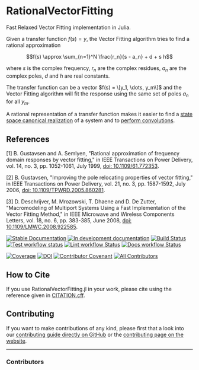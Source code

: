 # RationalVectorFitting

Fast Relaxed Vector Fitting implementation in Julia.

Given a transfer function $f(s) = y$, the Vector Fitting algorithm tries to find a rational approximation

$$f(s) \approx \sum_{n=1}^N \frac{r_n}{s - a_n} + d + s h$$

where $s$ is the complex frequency, $r_n$ are the complex residues, $a_n$ are the complex poles, $d$ and $h$ are real constants.

The transfer function can be a vector $f(s) = \[y_1, \dots, y_m\]$ and the Vector Fitting algorithm will fit the response using the same set of poles $a_n$ for all $y_m$.

A rational representation of a transfer function makes it easier to find a [state space canonical realization](https://en.wikipedia.org/wiki/Realization_(systems)#Canonical_realizations) of a system and to [perform convolutions](https://doi.org/10.4236/jamp.2022.106144).

## References

[1] B. Gustavsen and A. Semlyen, "Rational approximation of frequency domain responses by vector fitting," in IEEE Transactions on Power Delivery, vol. 14, no. 3, pp. 1052-1061, July 1999, [doi: 10.1109/61.772353](https://doi.org/10.1109/61.772353).

[2] B. Gustavsen, "Improving the pole relocating properties of vector fitting," in IEEE Transactions on Power Delivery, vol. 21, no. 3, pp. 1587-1592, July 2006, [doi: 10.1109/TPWRD.2005.860281](https://doi.org/10.1109/TPWRD.2005.860281).

[3] D. Deschrijver, M. Mrozowski, T. Dhaene and D. De Zutter, "Macromodeling of Multiport Systems Using a Fast Implementation of the Vector Fitting Method," in IEEE Microwave and Wireless Components Letters, vol. 18, no. 6, pp. 383-385, June 2008, [doi: 10.1109/LMWC.2008.922585](https://doi.org/10.1109/LMWC.2008.922585).

[![Stable Documentation](https://img.shields.io/badge/docs-stable-blue.svg)](https://pedrohnv.github.io/RationalVectorFitting.jl/stable)
[![In development documentation](https://img.shields.io/badge/docs-dev-blue.svg)](https://pedrohnv.github.io/RationalVectorFitting.jl/dev)
[![Build Status](https://github.com/pedrohnv/RationalVectorFitting.jl/workflows/Test/badge.svg)](https://github.com/pedrohnv/RationalVectorFitting.jl/actions)
[![Test workflow status](https://github.com/pedrohnv/RationalVectorFitting.jl/actions/workflows/Test.yml/badge.svg?branch=main)](https://github.com/pedrohnv/RationalVectorFitting.jl/actions/workflows/Test.yml?query=branch%3Amain)
[![Lint workflow Status](https://github.com/pedrohnv/RationalVectorFitting.jl/actions/workflows/Lint.yml/badge.svg?branch=main)](https://github.com/pedrohnv/RationalVectorFitting.jl/actions/workflows/Lint.yml?query=branch%3Amain)
[![Docs workflow Status](https://github.com/pedrohnv/RationalVectorFitting.jl/actions/workflows/Docs.yml/badge.svg?branch=main)](https://github.com/pedrohnv/RationalVectorFitting.jl/actions/workflows/Docs.yml?query=branch%3Amain)

[![Coverage](https://codecov.io/gh/pedrohnv/RationalVectorFitting.jl/branch/main/graph/badge.svg)](https://codecov.io/gh/pedrohnv/RationalVectorFitting.jl)
[![DOI](https://zenodo.org/badge/DOI/FIXME)](https://doi.org/FIXME)
[![Contributor Covenant](https://img.shields.io/badge/Contributor%20Covenant-2.1-4baaaa.svg)](CODE_OF_CONDUCT.md)
[![All Contributors](https://img.shields.io/github/all-contributors/pedrohnv/RationalVectorFitting.jl?labelColor=5e1ec7&color=c0ffee&style=flat-square)](#contributors)

## How to Cite

If you use RationalVectorFitting.jl in your work, please cite using the reference given in [CITATION.cff](https://github.com/pedrohnv/RationalVectorFitting.jl/blob/main/CITATION.cff).

## Contributing

If you want to make contributions of any kind, please first that a look into our [contributing guide directly on GitHub](docs/src/90-contributing.md) or the [contributing page on the website](https://pedrohnv.github.io/RationalVectorFitting.jl/dev/90-contributing/).

---

### Contributors

<!-- ALL-CONTRIBUTORS-LIST:START - Do not remove or modify this section -->
<!-- prettier-ignore-start -->
<!-- markdownlint-disable -->

<!-- markdownlint-restore -->
<!-- prettier-ignore-end -->

<!-- ALL-CONTRIBUTORS-LIST:END -->
